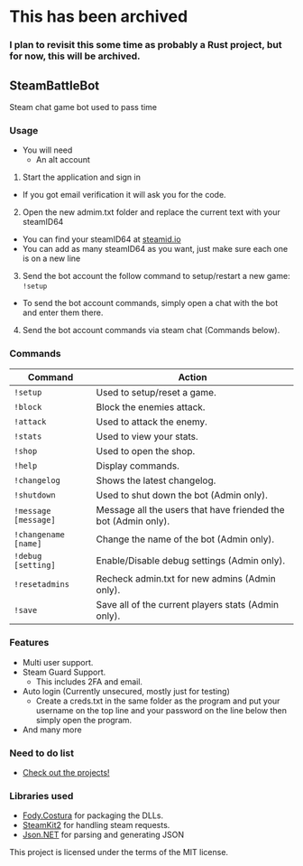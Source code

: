 # This has been archived
### I plan to revisit this some time as probably a Rust project, but for now, this will be archived.

## SteamBattleBot
Steam chat game bot used to pass time

### Usage
 - You will need
   - An alt account

1. Start the application and sign in
  - If you got email verification it will ask you for the code.

2. Open the new admim.txt folder and replace the current text with your steamID64
  - You can find your steamID64 at [steamid.io](https://steamid.io/)
  - You can add as many steamID64 as you want, just make sure each one is on a new line

3. Send the bot account the follow command to setup/restart a new game: `!setup`
  - To send the bot account commands, simply open a chat with the bot and enter them there.

4. Send the bot account commands via steam chat (Commands below).

### Commands
Command | Action
------------ | -------------
`!setup` | Used to setup/reset a game.
`!block` | Block the enemies attack.
`!attack` | Used to attack the enemy.
`!stats` | Used to view your stats.
`!shop` | Used to open the shop.
`!help` | Display commands.
`!changelog` | Shows the latest changelog.
`!shutdown` | Used to shut down the bot (Admin only).
`!message [message]` | Message all the users that have friended the bot (Admin only).
`!changename [name]` | Change the name of the bot (Admin only).
`!debug [setting]` | Enable/Disable debug settings (Admin only).
`!resetadmins` | Recheck admin.txt for new admins (Admin only).
`!save` | Save all of the current players stats (Admin only).

### Features
- Multi user support.
- Steam Guard Support.
  - This includes 2FA and email.
- Auto login (Currently unsecured, mostly just for testing)
  - Create a creds.txt in the same folder as the program and put your username on the top line and your password on the line below then simply open the program.
- And many more

### Need to do list
- [Check out the projects!](https://github.com/nickthegamer5/SteamBattleBot/projects)

### Libraries used
- [Fody.Costura](https://github.com/Fody/Costura) for packaging the DLLs.
- [SteamKit2](https://github.com/SteamRE/SteamKit) for handling steam requests.
- [Json.NET](https://github.com/JamesNK/Newtonsoft.Json) for parsing and generating JSON

This project is licensed under the terms of the MIT license.
